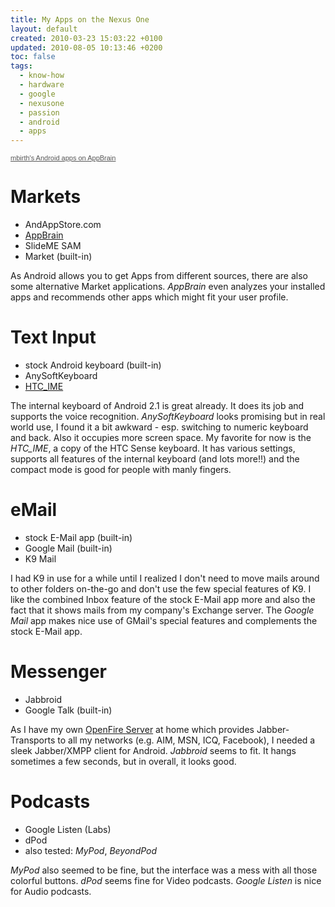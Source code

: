 ```yaml
---
title: My Apps on the Nexus One
layout: default
created: 2010-03-23 15:03:22 +0100
updated: 2010-08-05 10:13:46 +0200
toc: false
tags:
  - know-how
  - hardware
  - google
  - nexusone
  - passion
  - android
  - apps
---
```

<div id="applist540" class="appbrain-applist">
    <a href="http://www.appbrain.com/user/mbirth/apps-on-the-nexus-one" style="font-size: 11px; color: #555; font-family: Arial, sans-serif;">mbirth's Android apps on AppBrain</a>
</div>
<script type="text/javascript" language="javascript" src="http://www.appbrain.com/api/api.nocache.js"></script>

Markets
=======

  * AndAppStore.com
  * [AppBrain](http://www.appbrain.com/user/mbirth/apps-on-the-nexus-one)
  * SlideME SAM
  * Market (built-in)

As Android allows you to get Apps from different sources, there are also some alternative Market applications.
*AppBrain* even analyzes your installed apps and recommends other apps which might fit your user profile.


Text Input
==========

  * stock Android keyboard (built-in)
  * AnySoftKeyboard
  * [HTC_IME](http://forum.xda-developers.com/showthread.php?t=624416)

The internal keyboard of Android 2.1 is great already. It does its job and supports the voice recognition.
*AnySoftKeyboard* looks promising but in real world use, I found it a bit awkward - esp. switching to numeric keyboard and back.
Also it occupies more screen space. My favorite for now is the *HTC_IME*, a copy of the HTC Sense keyboard. It has various settings,
supports all features of the internal keyboard (and lots more!!) and the compact mode is good for people with manly fingers.


eMail
=====

  * stock E-Mail app (built-in)
  * Google Mail (built-in)
  * K9 Mail

I had K9 in use for a while until I realized I don't need to move mails around to other folders on-the-go and don't use the
few special features of K9. I like the combined Inbox feature of the stock E-Mail app more and also the fact that it shows
mails from my company's Exchange server. The *Google Mail* app makes nice use of GMail's special features and complements the stock E-Mail app.


Messenger
=========

  * Jabbroid
  * Google Talk (built-in)

As I have my own [OpenFire Server](http://www.igniterealtime.org/projects/openfire/) at home which provides Jabber-Transports
to all my networks (e.g. AIM, MSN, ICQ, Facebook), I needed a sleek Jabber/XMPP client for Android. *Jabbroid* seems to fit.
It hangs sometimes a few seconds, but in overall, it looks good.


Podcasts
========

  * Google Listen (Labs)
  * dPod
  * also tested: *MyPod*, *BeyondPod*

*MyPod* also seemed to be fine, but the interface was a mess with all those colorful buttons. *dPod* seems fine for Video podcasts. *Google Listen* is nice for Audio podcasts.
